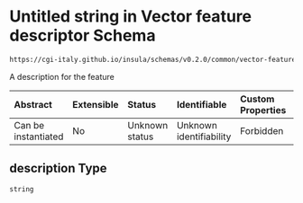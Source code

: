 # Untitled string in Vector feature descriptor Schema

```txt
https://cgi-italy.github.io/insula/schemas/v0.2.0/common/vector-feature-descriptor.schema.json#/properties/description
```

A description for the feature

| Abstract            | Extensible | Status         | Identifiable            | Custom Properties | Additional Properties | Access Restrictions | Defined In                                                                                                             |
| :------------------ | :--------- | :------------- | :---------------------- | :---------------- | :-------------------- | :------------------ | :--------------------------------------------------------------------------------------------------------------------- |
| Can be instantiated | No         | Unknown status | Unknown identifiability | Forbidden         | Allowed               | none                | [vector-feature-descriptor.schema.json\*](schemas/common/vector-feature-descriptor.schema.json) |

## description Type

`string`
